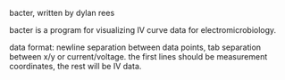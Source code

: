 bacter, written by dylan rees

bacter is a program for visualizing IV curve data for electromicrobiology.

data format:
newline separation between data points,
tab separation between x/y or current/voltage.
the first lines should be measurement coordinates,
the rest will be IV data.
